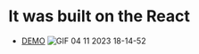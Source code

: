 # It was built on the React
- [DEMO](https://dev-beka.github.io/shop)
![GIF 04 11 2023 18-14-52](https://github.com/dev-beka/react-shop/assets/145149317/b3923b2f-2bda-4bba-9406-6cc037f413c2)

